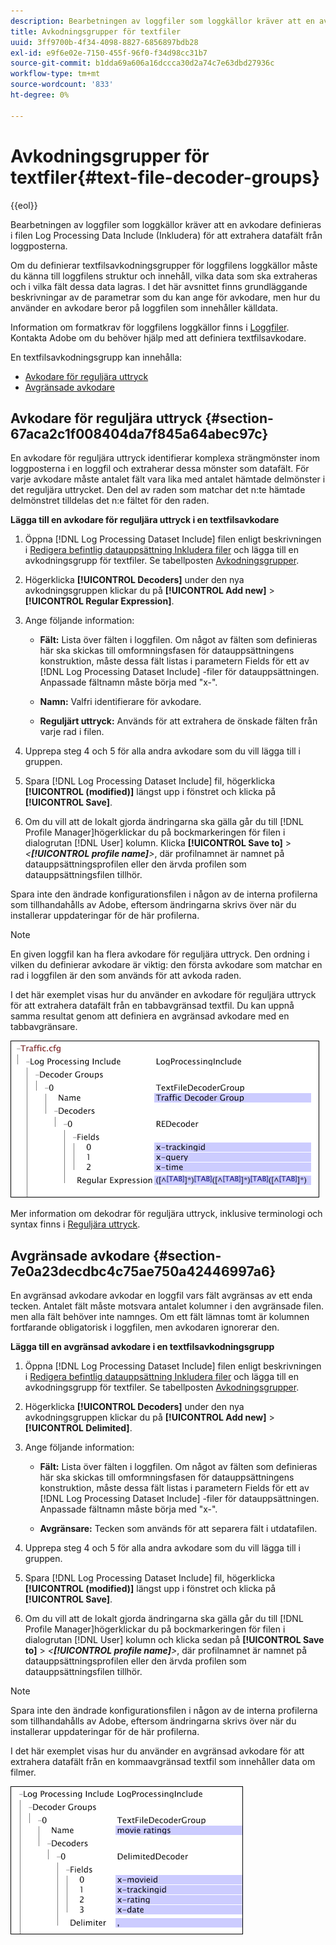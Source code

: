 ```yaml
---
description: Bearbetningen av loggfiler som loggkällor kräver att en avkodare definieras i filen Log Processing Data Include (Inkludera) för att extrahera datafält från loggposterna.
title: Avkodningsgrupper för textfiler
uuid: 3ff9700b-4f34-4098-8827-6856897bdb28
exl-id: e9f6e02e-7150-455f-96f0-f34d98cc31b7
source-git-commit: b1dda69a606a16dccca30d2a74c7e63dbd27936c
workflow-type: tm+mt
source-wordcount: '833'
ht-degree: 0%

---
```


# Avkodningsgrupper för textfiler{#text-file-decoder-groups}

{{eol}}

Bearbetningen av loggfiler som loggkällor kräver att en avkodare definieras i filen Log Processing Data Include (Inkludera) för att extrahera datafält från loggposterna.

Om du definierar textfilsavkodningsgrupper för loggfilens loggkällor måste du känna till loggfilens struktur och innehåll, vilka data som ska extraheras och i vilka fält dessa data lagras. I det här avsnittet finns grundläggande beskrivningar av de parametrar som du kan ange för avkodare, men hur du använder en avkodare beror på loggfilen som innehåller källdata.

Information om formatkrav för loggfilens loggkällor finns i [Loggfiler](../../../../../home/c-dataset-const-proc/c-log-proc-config-file/c-log-sources.md#concept-3d4fb817c057447d90f166b1183b461e). Kontakta Adobe om du behöver hjälp med att definiera textfilsavkodare.

En textfilsavkodningsgrupp kan innehålla:

* [Avkodare för reguljära uttryck](../../../../../home/c-dataset-const-proc/c-dataset-inc-files/c-types-dataset-inc-files/c-log-proc-dataset-inc-files/c-text-file-dec-groups.md#section-67aca2c1f008404da7f845a64abec97c)
* [Avgränsade avkodare](../../../../../home/c-dataset-const-proc/c-dataset-inc-files/c-types-dataset-inc-files/c-log-proc-dataset-inc-files/c-text-file-dec-groups.md#section-7e0a23decdbc4c75ae750a42446997a6)

## Avkodare för reguljära uttryck {#section-67aca2c1f008404da7f845a64abec97c}

En avkodare för reguljära uttryck identifierar komplexa strängmönster inom loggposterna i en loggfil och extraherar dessa mönster som datafält. För varje avkodare måste antalet fält vara lika med antalet hämtade delmönster i det reguljära uttrycket. Den del av raden som matchar det n:te hämtade delmönstret tilldelas det n:e fältet för den raden.

**Lägga till en avkodare för reguljära uttryck i en textfilsavkodare**

1. Öppna [!DNL Log Processing Dataset Include] filen enligt beskrivningen i [Redigera befintlig datauppsättning Inkludera filer](../../../../../home/c-dataset-const-proc/c-dataset-inc-files/c-work-dataset-inc-files/t-edit-ex-dataset-inc-files.md#task-456c04e38ebc425fb35677a6bb6aa077) och lägga till en avkodningsgrupp för textfiler. Se tabellposten [Avkodningsgrupper](../../../../../home/c-dataset-const-proc/c-dataset-inc-files/c-types-dataset-inc-files/c-log-proc-dataset-inc-files/c-log-proc-dataset-inc-files.md#concept-999475a22519432e98844622ca95b6ab).

1. Högerklicka **[!UICONTROL Decoders]** under den nya avkodningsgruppen klickar du på **[!UICONTROL Add new]** > **[!UICONTROL Regular Expression]**.

1. Ange följande information:

   * **Fält:** Lista över fälten i loggfilen. Om något av fälten som definieras här ska skickas till omformningsfasen för datauppsättningens konstruktion, måste dessa fält listas i parametern Fields för ett av [!DNL Log Processing Dataset Include] -filer för datauppsättningen. Anpassade fältnamn måste börja med &quot;x-&quot;.

   * **Namn:** Valfri identifierare för avkodare.
   * **Reguljärt uttryck:** Används för att extrahera de önskade fälten från varje rad i filen.

1. Upprepa steg 4 och 5 för alla andra avkodare som du vill lägga till i gruppen.
1. Spara [!DNL Log Processing Dataset Include] fil, högerklicka **[!UICONTROL (modified)]** längst upp i fönstret och klicka på **[!UICONTROL Save]**.

1. Om du vill att de lokalt gjorda ändringarna ska gälla går du till [!DNL Profile Manager]högerklickar du på bockmarkeringen för filen i dialogrutan [!DNL User] kolumn. Klicka **[!UICONTROL Save to]** > *&lt;**[!UICONTROL profile name]**>*, där profilnamnet är namnet på datauppsättningsprofilen eller den ärvda profilen som datauppsättningsfilen tillhör.

Spara inte den ändrade konfigurationsfilen i någon av de interna profilerna som tillhandahålls av Adobe, eftersom ändringarna skrivs över när du installerar uppdateringar för de här profilerna.

>[!NOTE]
>
>En given loggfil kan ha flera avkodare för reguljära uttryck. Den ordning i vilken du definierar avkodare är viktig: den första avkodare som matchar en rad i loggfilen är den som används för att avkoda raden.

I det här exemplet visas hur du använder en avkodare för reguljära uttryck för att extrahera datafält från en tabbavgränsad textfil. Du kan uppnå samma resultat genom att definiera en avgränsad avkodare med en tabbavgränsare.

![](assets/cfg_LogProcessingInclude_RegExpDecoder.png)

Mer information om dekodrar för reguljära uttryck, inklusive terminologi och syntax finns i [Reguljära uttryck](../../../../../home/c-dataset-const-proc/c-reg-exp.md#concept-070077baa419475094ef0469e92c5b9c).

## Avgränsade avkodare {#section-7e0a23decdbc4c75ae750a42446997a6}

En avgränsad avkodare avkodar en loggfil vars fält avgränsas av ett enda tecken. Antalet fält måste motsvara antalet kolumner i den avgränsade filen. men alla fält behöver inte namnges. Om ett fält lämnas tomt är kolumnen fortfarande obligatorisk i loggfilen, men avkodaren ignorerar den.

**Lägga till en avgränsad avkodare i en textfilsavkodningsgrupp**

1. Öppna [!DNL Log Processing Dataset Include] filen enligt beskrivningen i [Redigera befintlig datauppsättning Inkludera filer](../../../../../home/c-dataset-const-proc/c-dataset-inc-files/c-work-dataset-inc-files/t-edit-ex-dataset-inc-files.md#task-456c04e38ebc425fb35677a6bb6aa077) och lägga till en avkodningsgrupp för textfiler. Se tabellposten [Avkodningsgrupper](../../../../../home/c-dataset-const-proc/c-dataset-inc-files/c-types-dataset-inc-files/c-log-proc-dataset-inc-files/c-log-proc-dataset-inc-files.md#concept-999475a22519432e98844622ca95b6ab).

1. Högerklicka **[!UICONTROL Decoders]** under den nya avkodningsgruppen klickar du på **[!UICONTROL Add new]** > **[!UICONTROL Delimited]**.

1. Ange följande information:

   * **Fält:** Lista över fälten i loggfilen. Om något av fälten som definieras här ska skickas till omformningsfasen för datauppsättningens konstruktion, måste dessa fält listas i parametern Fields för ett av [!DNL Log Processing Dataset Include] -filer för datauppsättningen. Anpassade fältnamn måste börja med &quot;x-&quot;.

   * **Avgränsare:** Tecken som används för att separera fält i utdatafilen.

1. Upprepa steg 4 och 5 för alla andra avkodare som du vill lägga till i gruppen.
1. Spara [!DNL Log Processing Dataset Include] fil, högerklicka **[!UICONTROL (modified)]** längst upp i fönstret och klicka på **[!UICONTROL Save]**.

1. Om du vill att de lokalt gjorda ändringarna ska gälla går du till [!DNL Profile Manager]högerklickar du på bockmarkeringen för filen i dialogrutan [!DNL User] kolumn och klicka sedan på **[!UICONTROL Save to]** > *&lt;**[!UICONTROL profile name]**>*, där profilnamnet är namnet på datauppsättningsprofilen eller den ärvda profilen som datauppsättningsfilen tillhör.

>[!NOTE]
>
>Spara inte den ändrade konfigurationsfilen i någon av de interna profilerna som tillhandahålls av Adobe, eftersom ändringarna skrivs över när du installerar uppdateringar för de här profilerna.

I det här exemplet visas hur du använder en avgränsad avkodare för att extrahera datafält från en kommaavgränsad textfil som innehåller data om filmer.

![](assets/cfg_LogProcessingInclude_DelimitedDecoder.png)

